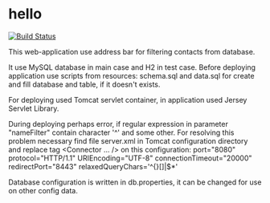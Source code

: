 # hello
[![Build Status](https://travis-ci.com/SerhiiIvko/hello.svg?branch=master)](https://travis-ci.com/SerhiiIvko/hello)

This web-application use address bar for filtering contacts from database.

It use MySQL database in main case and H2 in test case.
Before deploying application use scripts from resources: schema.sql and data.sql for create and fill database
and table, if it doesn't exists.

For deploying used Tomcat servlet container, in application used Jersey Servlet Library.

During deploying perhaps error, if regular expression in parameter "nameFilter" contain character '^' and some
other. For resolving this problem necessary find file server.xml in Tomcat configuration directory and replace
tag <Connector ... /> on this configuration:
port="8080" protocol="HTTP/1.1"
URIEncoding="UTF-8"
connectionTimeout="20000"
redirectPort="8443"
relaxedQueryChars='^{}[]|$*\'

Database configuration is written in db.properties, it can be changed for use on other config data.